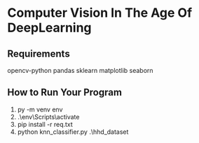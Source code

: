 # Computer Vision In The Age Of DeepLearning

## Requirements
  opencv-python
  pandas
  sklearn
  matplotlib
  seaborn

## How to Run Your Program
1. py -m venv env
2. .\env\Scripts\activate
3. pip install -r req.txt
4. python knn_classifier.py .\hhd_dataset
